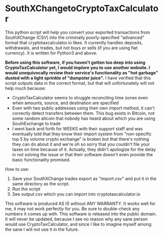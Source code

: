 # SouthXChangetoCryptoTaxCalculator
This python script will help you convert your exported transactions from SouthXChange (CSV) into the criminally poorly-specified "advanced" format that cryptotaxcalculator.io likes. It currently handles deposits, withdrawals, and trades, but not buys or sells (if you are using fiat currency). It is written for Python3 and above.

<b>Before using this software, if you haven't gotten too deep into using CryptoTaxCalculator yet, I would implore you to use another website. I would unequivocally review their service's functionality as "hot garbage" dusted with a light sprinkle of "dumpster juice".</b> I have verified that this script outputs data in the correct format, but that will unfortunately will not help much because:
* CryptoTaxCalculator seems to struggle reconciling time zones even when amounts, source, and destination are specified
* Even with two public addresses using their own import method, it can't correctly detect transfers between them. This bug exists in Bitcoin, not some random altcoin that nobody has heard about which you are using SouthExchange to trade
* I went back and forth for WEEKS with their support staff and was eventually told that they know their import system from "non-specific top 5 by volume crypto exchange" is broken but that there's nothing they can do about it and we're oh so sorry that you couldn't file your taxes on time because of it. Actually, they didn't apologize for the delay in not solving the issue or that their software doesn't even provide the basic functionality promised.

How to use:
1. Save your SouthXChange trades export as "import.csv" and put it in the same directory as the script.
2. Run the script
3. See output.csv which you can import into cryptotaxcalculator.io

This software is produced AS IS without ANY WARRANTY. It works well for me, it may not work perfectly for you. Be sure to double-check any numbers it comes up with. This software is released into the public domain. It will never be updated, because I see no reason why any sane person would use CryptoTaxCalculator, and since I like to imagine myself among the sane I will not use it in the future.

